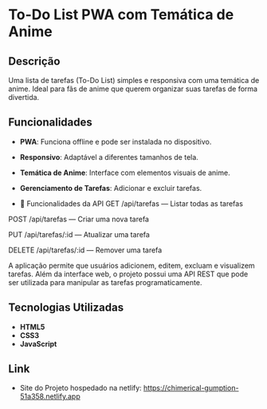 # To-Do List PWA com Temática de Anime

## Descrição

Uma lista de tarefas (To-Do List) simples e responsiva com uma temática de anime. Ideal para fãs de anime que querem organizar suas tarefas de forma divertida.

## Funcionalidades

- **PWA**: Funciona offline e pode ser instalada no dispositivo.
- **Responsivo**: Adaptável a diferentes tamanhos de tela.
- **Temática de Anime**: Interface com elementos visuais de anime.
- **Gerenciamento de Tarefas**: Adicionar e excluir tarefas.

- 🚀 Funcionalidades da API
GET /api/tarefas — Listar todas as tarefas

POST /api/tarefas — Criar uma nova tarefa

PUT /api/tarefas/:id — Atualizar uma tarefa

DELETE /api/tarefas/:id — Remover uma tarefa

A aplicação permite que usuários adicionem, editem, excluam e visualizem tarefas.
Além da interface web, o projeto possui uma API REST que pode ser utilizada para manipular as tarefas programaticamente.

## Tecnologias Utilizadas

- **HTML5**
- **CSS3**
- **JavaScript**

## Link

- Site do Projeto hospedado na netlify: https://chimerical-gumption-51a358.netlify.app
